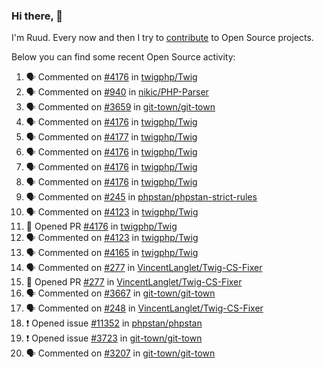 ### Hi there, 👋

I'm Ruud. Every now and then I try to [contribute](https://github.com/pulls?q=+is%3Apr+author%3Aruudk+archived%3Afalse+is%3Apublic+) to Open Source projects.

Below you can find some recent Open Source activity:

<!--START_SECTION:activity-->
1. 🗣 Commented on [#4176](https://github.com/twigphp/Twig/pull/4176#issuecomment-2280471940) in [twigphp/Twig](https://github.com/twigphp/Twig)
2. 🗣 Commented on [#940](https://github.com/nikic/PHP-Parser/pull/940#issuecomment-2278644419) in [nikic/PHP-Parser](https://github.com/nikic/PHP-Parser)
3. 🗣 Commented on [#3659](https://github.com/git-town/git-town/issues/3659#issuecomment-2278339498) in [git-town/git-town](https://github.com/git-town/git-town)
4. 🗣 Commented on [#4176](https://github.com/twigphp/Twig/pull/4176#issuecomment-2275647333) in [twigphp/Twig](https://github.com/twigphp/Twig)
5. 🗣 Commented on [#4177](https://github.com/twigphp/Twig/pull/4177#issuecomment-2275470330) in [twigphp/Twig](https://github.com/twigphp/Twig)
6. 🗣 Commented on [#4176](https://github.com/twigphp/Twig/pull/4176#issuecomment-2274185551) in [twigphp/Twig](https://github.com/twigphp/Twig)
7. 🗣 Commented on [#4176](https://github.com/twigphp/Twig/pull/4176#issuecomment-2274004560) in [twigphp/Twig](https://github.com/twigphp/Twig)
8. 🗣 Commented on [#4176](https://github.com/twigphp/Twig/pull/4176#issuecomment-2273667776) in [twigphp/Twig](https://github.com/twigphp/Twig)
9. 🗣 Commented on [#245](https://github.com/phpstan/phpstan-strict-rules/issues/245#issuecomment-2273322460) in [phpstan/phpstan-strict-rules](https://github.com/phpstan/phpstan-strict-rules)
10. 🗣 Commented on [#4123](https://github.com/twigphp/Twig/pull/4123#issuecomment-2273164345) in [twigphp/Twig](https://github.com/twigphp/Twig)
11. 💪 Opened PR [#4176](https://github.com/twigphp/Twig/pull/4176) in [twigphp/Twig](https://github.com/twigphp/Twig)
12. 🗣 Commented on [#4123](https://github.com/twigphp/Twig/pull/4123#issuecomment-2267090193) in [twigphp/Twig](https://github.com/twigphp/Twig)
13. 🗣 Commented on [#4165](https://github.com/twigphp/Twig/issues/4165#issuecomment-2256173682) in [twigphp/Twig](https://github.com/twigphp/Twig)
14. 🗣 Commented on [#277](https://github.com/VincentLanglet/Twig-CS-Fixer/pull/277#issuecomment-2241206305) in [VincentLanglet/Twig-CS-Fixer](https://github.com/VincentLanglet/Twig-CS-Fixer)
15. 💪 Opened PR [#277](https://github.com/VincentLanglet/Twig-CS-Fixer/pull/277) in [VincentLanglet/Twig-CS-Fixer](https://github.com/VincentLanglet/Twig-CS-Fixer)
16. 🗣 Commented on [#3667](https://github.com/git-town/git-town/issues/3667#issuecomment-2239552595) in [git-town/git-town](https://github.com/git-town/git-town)
17. 🗣 Commented on [#248](https://github.com/VincentLanglet/Twig-CS-Fixer/issues/248#issuecomment-2238798275) in [VincentLanglet/Twig-CS-Fixer](https://github.com/VincentLanglet/Twig-CS-Fixer)
18. ❗ Opened issue [#11352](https://github.com/phpstan/phpstan/issues/11352) in [phpstan/phpstan](https://github.com/phpstan/phpstan)
19. ❗ Opened issue [#3723](https://github.com/git-town/git-town/issues/3723) in [git-town/git-town](https://github.com/git-town/git-town)
20. 🗣 Commented on [#3207](https://github.com/git-town/git-town/issues/3207#issuecomment-2228459534) in [git-town/git-town](https://github.com/git-town/git-town)
<!--END_SECTION:activity-->
